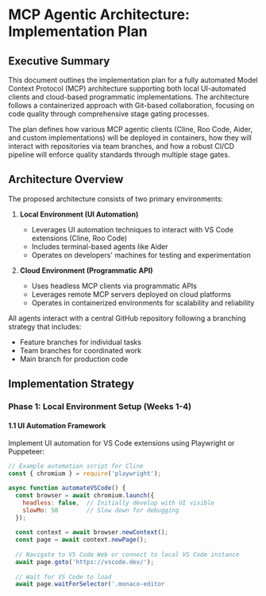 # MCP Agentic Architecture: Implementation Plan

## Executive Summary

This document outlines the implementation plan for a fully automated Model Context Protocol (MCP) architecture supporting both local UI-automated clients and cloud-based programmatic implementations. The architecture follows a containerized approach with Git-based collaboration, focusing on code quality through comprehensive stage gating processes.

The plan defines how various MCP agentic clients (Cline, Roo Code, Aider, and custom implementations) will be deployed in containers, how they will interact with repositories via team branches, and how a robust CI/CD pipeline will enforce quality standards through multiple stage gates.

## Architecture Overview

The proposed architecture consists of two primary environments:

1. **Local Environment (UI Automation)**
   - Leverages UI automation techniques to interact with VS Code extensions (Cline, Roo Code)
   - Includes terminal-based agents like Aider
   - Operates on developers' machines for testing and experimentation

2. **Cloud Environment (Programmatic API)**
   - Uses headless MCP clients via programmatic APIs
   - Leverages remote MCP servers deployed on cloud platforms
   - Operates in containerized environments for scalability and reliability

All agents interact with a central GitHub repository following a branching strategy that includes:
- Feature branches for individual tasks
- Team branches for coordinated work
- Main branch for production code

## Implementation Strategy

### Phase 1: Local Environment Setup (Weeks 1-4)

#### 1.1 UI Automation Framework

Implement UI automation for VS Code extensions using Playwright or Puppeteer:

```javascript
// Example automation script for Cline
const { chromium } = require('playwright');

async function automateVSCode() {
  const browser = await chromium.launch({
    headless: false,  // Initially develop with UI visible
    slowMo: 50        // Slow down for debugging
  });
  
  const context = await browser.newContext();
  const page = await context.newPage();
  
  // Navigate to VS Code Web or connect to local VS Code instance
  await page.goto('https://vscode.dev/');
  
  // Wait for VS Code to load
  await page.waitForSelector('.monaco-editor